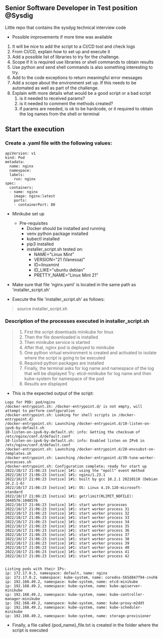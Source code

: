 ## Senior Software Developer in Test position @Sysdig

Little repo that contains the sysdyg technical interview code

- Possible improvements if more time was available

1. It will be nice to add the script to a CI/CD tool and check logs
2. From CI/CD, explain how to set up and execute it
3. Add a possible list of libraries to try for the challenge.
4. Scope if it is required use libraries or shell commands to obtain results
5. Use python and send shell commands is also something interesting to try.
6. Add to the code exceptions to return meaningful error messages
7. Add a scope about the environment set up. If this needs to be automated as well as part of the challenge.   
8. Explain with more details what would be a good script or a bad script
   1. is it needed to received params?
   2. is it needed to comment the methods created?
   3. if params are needed, is ok to be hardcode, or it required to obtain the log names from the shell or terminal

## Start the execution
### Create a .yaml file with the following values:

```
apiVersion: v1
kind: Pod
metadata:
  name: nginx
  namespace:
  labels:
    run: nginx
spec:
  containers:
  - name: nginx
    image: nginx:latest
    ports:
    - containerPort: 80
```

- Minikube set up 
  - Pre-requisites
    - Docker should be installed and running
    - venv python package installed
    - kubectl installed
    - pip3 installed
    - installer_script.sh tested on:
      - NAME="Linux Mint"
      - VERSION="21 (Vanessa)"
      - ID=linuxmint
      - ID_LIKE="ubuntu debian"
      - PRETTY_NAME="Linux Mint 21"


- Make sure that file 'nginx.yaml' is located in the same path as 'installer_script.sh'    
- Execute the file 'installer_script.sh' as follows:
> source installer_script.sh

### Description of the processes executed in installer_script.sh

>1. First the script downloads minikube for linux
>2. Then the file downloaded is installed
>3. Then minikube service is started
>4. After that, nginx pod is deployed to minikube
>5. One python virtual environment is created and activated to isolate where the script is going to be executed
>6. Required python packages are installed
>7. Finally, the terminal asks for log name and namespace of the log that will be displayed
> Try: etcd-minikube for log name and then kube-system for namespace of the pod
>8. Results are displayed



- This is the expected output of the script:
```
Logs for POD: pod/nginx
/docker-entrypoint.sh: /docker-entrypoint.d/ is not empty, will attempt to perform configuration
/docker-entrypoint.sh: Looking for shell scripts in /docker-entrypoint.d/
/docker-entrypoint.sh: Launching /docker-entrypoint.d/10-listen-on-ipv6-by-default.sh
10-listen-on-ipv6-by-default.sh: info: Getting the checksum of /etc/nginx/conf.d/default.conf
10-listen-on-ipv6-by-default.sh: info: Enabled listen on IPv6 in /etc/nginx/conf.d/default.conf
/docker-entrypoint.sh: Launching /docker-entrypoint.d/20-envsubst-on-templates.sh
/docker-entrypoint.sh: Launching /docker-entrypoint.d/30-tune-worker-processes.sh
/docker-entrypoint.sh: Configuration complete; ready for start up
2022/10/17 21:06:23 [notice] 1#1: using the "epoll" event method
2022/10/17 21:06:23 [notice] 1#1: nginx/1.23.1
2022/10/17 21:06:23 [notice] 1#1: built by gcc 10.2.1 20210110 (Debian 10.2.1-6)
2022/10/17 21:06:23 [notice] 1#1: OS: Linux 4.19.128-microsoft-standard
2022/10/17 21:06:23 [notice] 1#1: getrlimit(RLIMIT_NOFILE): 1048576:1048576
2022/10/17 21:06:23 [notice] 1#1: start worker processes
2022/10/17 21:06:23 [notice] 1#1: start worker process 31
2022/10/17 21:06:23 [notice] 1#1: start worker process 32
2022/10/17 21:06:23 [notice] 1#1: start worker process 33
2022/10/17 21:06:23 [notice] 1#1: start worker process 34
2022/10/17 21:06:23 [notice] 1#1: start worker process 35
2022/10/17 21:06:23 [notice] 1#1: start worker process 36
2022/10/17 21:06:23 [notice] 1#1: start worker process 37
2022/10/17 21:06:23 [notice] 1#1: start worker process 38
2022/10/17 21:06:23 [notice] 1#1: start worker process 39
2022/10/17 21:06:23 [notice] 1#1: start worker process 40
2022/10/17 21:06:23 [notice] 1#1: start worker process 41
2022/10/17 21:06:23 [notice] 1#1: start worker process 42


Listing pods with their IPs:
ip: 172.17.0.3, namespace: default, name: nginx
ip: 172.17.0.2, namespace: kube-system, name: coredns-565d847f94-cnvh6
ip: 192.168.49.2, namespace: kube-system, name: etcd-minikube
ip: 192.168.49.2, namespace: kube-system, name: kube-apiserver-minikube
ip: 192.168.49.2, namespace: kube-system, name: kube-controller-manager-minikube
ip: 192.168.49.2, namespace: kube-system, name: kube-proxy-m2ddt
ip: 192.168.49.2, namespace: kube-system, name: kube-scheduler-minikube
ip: 192.168.49.2, namespace: kube-system, name: storage-provisioner
```

- Finally, a file called {pod_name}_file.txt is created in the folder where the script is executed













